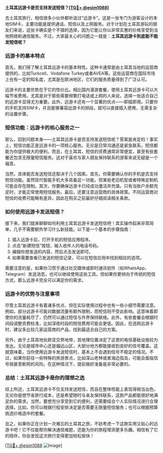 **土耳其远游卡是否支持发送短信？[[TG💪+ @esim1088](https://t.me/s/esim1088)]**

去土耳其旅行，相信很多小伙伴都听说过“远游卡”。这是一张专门为游客设计的本地SIM卡，主要功能是提供通话、短信以及上网服务。对于计划在土耳其游玩的朋友们来说，这张卡确实是个不错的选择，因为它能让你以非常实惠的价格享受到当地网络和通信服务。不过，大家最关心的问题之一就是：**土耳其远游卡到底能不能发短信呢？**

### **远游卡的基本特点**

首先，我们得了解土耳其远游卡的基本特性。这种卡通常是由土耳其当地的运营商提供的，比如Turkcell、Vodafone Turkey或者AVEA等。这些运营商在国际市场上也有一定的知名度，尤其是在欧洲地区，它们的服务质量得到了广泛认可。

远游卡的主要优势在于它的性价比。相比国内漫游套餐，使用土耳其远游卡可以大幅节省费用。尤其是对于那些需要频繁打电话或上网的人来说，选择一张适合自己的远游卡显得尤为重要。此外，远游卡还有一个显著的优点——即插即用。只要你的手机支持SIM卡，并且能够兼容远游卡的频段，就可以直接插入使用，无需复杂的设置步骤。

### **短信功能：远游卡的核心服务之一**

那么，回到问题本身——土耳其远游卡是否支持发送短信呢？答案是肯定的！事实上，短信功能正是远游卡的一项核心服务。无论是日常沟通还是紧急联系，短信都能为你提供极大的便利。而且，在土耳其，短信的资费通常非常便宜，甚至有些套餐还包含无限量短信服务。这对于喜欢与家人朋友保持联系的游客来说无疑是一个福音。

当然，具体能否发送短信还取决于几个因素。首先，你需要确认你的手机是否支持短信功能。虽然现代智能手机大多具备这一功能，但某些老旧机型或者特殊定制机可能会存在限制。其次，你要确保远游卡已经成功激活并充值。只有当账户余额充足时，才能正常使用短信服务。最后，还要注意运营商的具体政策。不同运营商对短信的收费可能略有差异，因此在购买之前最好仔细阅读相关条款。

### **如何使用远游卡发送短信？**

接下来，我们就来聊聊如何利用土耳其远游卡发送短信吧！其实操作起来非常简单，几乎不需要额外学习什么新技能。以下是一个基本的步骤指南：

1. 插入远游卡后，打开手机的短信应用程序。
2. 点击“新建短信”按钮，输入收件人的电话号码。
3. 编辑你想发送的内容，然后点击发送即可。
4. 如果需要查看已发送的短信记录，可以在短信应用中找到相应的选项。

需要注意的是，如果你习惯于通过社交媒体或即时通讯软件（如WhatsApp、Telegram）发送消息，也可以继续使用这些工具。但如果你更倾向于传统的短信方式，那么远游卡完全可以满足你的需求。

### **远游卡的优势与注意事项**

尽管土耳其远游卡有着诸多优点，但在实际使用过程中也有一些小细节需要注意。例如，部分远游卡可能对数据流量有额外限制，而短信则不受此影响。这意味着即使你的流量耗尽了，仍然可以通过短信与外界保持联络。此外，有些套餐会根据时间段调整资费标准，比如深夜时段的短信费用可能会更低。因此，在选购远游卡时，建议多比较几家运营商的产品，找到最适合自己的方案。

另外，由于土耳其地处欧亚交界地带，其地理位置决定了这里的电信基础设施较为发达。无论是城市中心还是偏远山区，大部分地方都能接收到良好的信号覆盖。这就意味着，当你使用远游卡发送短信时，基本上不会遇到信号不稳定的情况。不过，如果你前往一些特殊的旅游景点，比如深山老林或者海边孤岛，可能会面临信号弱甚至断网的风险。在这种情况下，提前做好准备是非常必要的。

### **总结：土耳其远游卡是你的理想之选**

综上所述，土耳其远游卡不仅支持发送短信，而且在整体性能上表现得相当出色。无论你是想节省旅行成本，还是希望随时与亲友保持联系，这款产品都能很好地满足你的需求。当然，要想充分享受到它的便利，还需要结合个人实际情况进行合理选择。比如，你可以根据行程安排决定是否需要无限量短信服务；也可以根据预算挑选价格适中的套餐。

总之，如果你正在计划一次难忘的土耳其之旅，不妨考虑一下这款实用又贴心的远游卡吧！它不仅能帮你解决通信难题，还能为你的旅程增添更多乐趣。相信有了它的陪伴，你会发现这次旅行变得更加轻松愉快！

[[TG💪+ @esim1088](https://t.me/s/esim1088) ![Image](https://i.postimg.cc/4NQfJmqS/Snipaste-2025-05-13-00-14-12.png)]